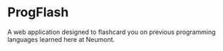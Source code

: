 # ProgFlash
A web application designed to flashcard you on previous programming languages learned here at Neumont.
